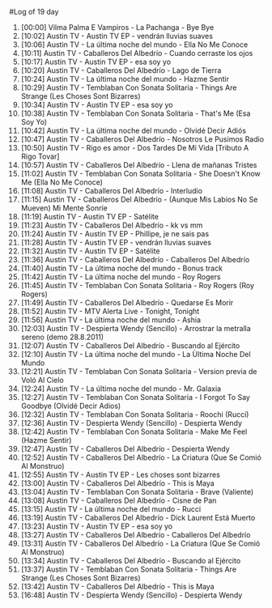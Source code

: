 #Log of 19 day

1. [00:00] Vilma Palma E Vampiros - La Pachanga - Bye Bye
1. [10:02] Austin TV - Austin TV EP - vendrán lluvias suaves
1. [10:06] Austin TV - La última noche del mundo - Ella No Me Conoce
1. [10:11] Austin TV - Caballeros Del Albedrío - Cuando cerraste los ojos
1. [10:17] Austin TV - Austin TV EP - esa soy yo
1. [10:20] Austin TV - Caballeros Del Albedrío - Lago de Tierra
1. [10:24] Austin TV - La última noche del mundo - Hazme Sentir
1. [10:29] Austin TV - Temblaban Con Sonata Solitaria - Things Are Strange (Les Choses Sont Bizarres)
1. [10:34] Austin TV - Austin TV EP - esa soy yo
1. [10:38] Austin TV - Temblaban Con Sonata Solitaria - That's Me (Esa Soy Yo)
1. [10:42] Austin TV - La última noche del mundo - Olvidé Decir Adiós
1. [10:47] Austin TV - Caballeros Del Albedrío - Nosotros Le Pusimos Radio
1. [10:50] Austin TV - Rigo es amor - Dos Tardes De Mi Vida [Tributo A Rigo Tovar]
1. [10:57] Austin TV - Caballeros Del Albedrío - Llena de mañanas Tristes
1. [11:02] Austin TV - Temblaban Con Sonata Solitaria - She Doesn't Know Me (Ella No Me Conoce)
1. [11:08] Austin TV - Caballeros Del Albedrío - Interludio
1. [11:15] Austin TV - Caballeros Del Albedrío - (Aunque Mis Labios No Se Mueven) Mi Mente Sonríe
1. [11:19] Austin TV - Austin TV EP - Satélite
1. [11:23] Austin TV - Caballeros Del Albedrío - kk vs mm
1. [11:24] Austin TV - Austin TV EP - Phillipe, je ne sais pas
1. [11:28] Austin TV - Austin TV EP - vendrán lluvias suaves
1. [11:32] Austin TV - Austin TV EP - Satélite
1. [11:36] Austin TV - Caballeros Del Albedrío - Caballeros Del Albedrío
1. [11:40] Austin TV - La última noche del mundo - Bonus track
1. [11:42] Austin TV - La última noche del mundo - Roy Rogers
1. [11:45] Austin TV - Temblaban Con Sonata Solitaria - Roy Rogers (Roy Rogers)
1. [11:49] Austin TV - Caballeros Del Albedrío - Quedarse Es Morir
1. [11:52] Austin TV - MTV Alerta Live - Tonight, Tonight
1. [11:56] Austin TV - La última noche del mundo - Ashia
1. [12:03] Austin TV - Despierta Wendy (Sencillo) - Arrostrar la metralla sereno (demo 28.8.2011)
1. [12:07] Austin TV - Caballeros Del Albedrío - Buscando al Ejército
1. [12:10] Austin TV - La última noche del mundo - La Ùltima Noche Del Mundo
1. [12:21] Austin TV - Temblaban Con Sonata Solitaria - Version previa de Voló Al Cielo
1. [12:24] Austin TV - La última noche del mundo - Mr. Galaxia
1. [12:27] Austin TV - Temblaban Con Sonata Solitaria - I Forgot To Say Goodbye (Olvidé Decir Adios)
1. [12:32] Austin TV - Temblaban Con Sonata Solitaria - Roochi (Rucci)
1. [12:36] Austin TV - Despierta Wendy (Sencillo) - Despierta Wendy
1. [12:42] Austin TV - Temblaban Con Sonata Solitaria - Make Me Feel (Hazme Sentir)
1. [12:47] Austin TV - Caballeros Del Albedrío - Despierta Wendy
1. [12:52] Austin TV - Caballeros Del Albedrío - La Criatura (Que Se Comió Al Monstruo)
1. [12:55] Austin TV - Austin TV EP - Les choses sont bizarres
1. [13:00] Austin TV - Caballeros Del Albedrío - This is Maya
1. [13:04] Austin TV - Temblaban Con Sonata Solitaria - Brave (Valiente)
1. [13:08] Austin TV - Caballeros Del Albedrío - Cisne de Pan
1. [13:15] Austin TV - La última noche del mundo - Rucci
1. [13:19] Austin TV - Caballeros Del Albedrío - Dick Laurent Está Muerto
1. [13:23] Austin TV - Austin TV EP - esa soy yo
1. [13:27] Austin TV - Caballeros Del Albedrío - Caballeros Del Albedrío
1. [13:31] Austin TV - Caballeros Del Albedrío - La Criatura (Que Se Comió Al Monstruo)
1. [13:34] Austin TV - Caballeros Del Albedrío - Buscando al Ejército
1. [13:37] Austin TV - Temblaban Con Sonata Solitaria - Things Are Strange (Les Choses Sont Bizarres)
1. [13:42] Austin TV - Caballeros Del Albedrío - This is Maya
1. [16:48] Austin TV - Despierta Wendy (Sencillo) - Despierta Wendy
